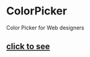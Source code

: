 # ColorPicker
Color Picker for Web designers <br>
## [click to see](https://souvikdas-git.github.io/ColorPicker/ "hosted link")<br>
